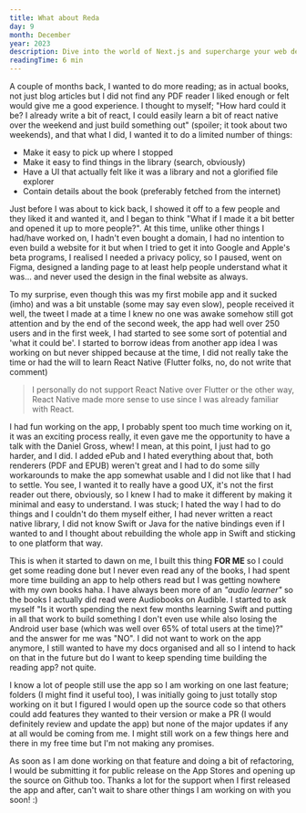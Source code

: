 ```yaml
---
title: What about Reda
day: 9
month: December
year: 2023
description: Dive into the world of Next.js and supercharge your web development skills with practical code
readingTime: 6 min
---
```


A couple of months back, I wanted to do more reading; as in actual books, not just blog articles but I did not find any PDF reader I liked enough or felt would give me a good experience. I thought to myself; "How hard could it be? I already write a bit of react, I could easily learn a bit of react native over the weekend and just build something out" (spoiler; it took about two weekends), and that what I did, I wanted it to do a limited number of things:

- Make it easy to pick up where I stopped
- Make it easy to find things in the library (search, obviously)
- Have a UI that actually felt like it was a library and not a glorified file explorer
- Contain details about the book (preferably fetched from the internet)

Just before I was about to kick back, I showed it off to a few people and they liked it and wanted it, and I began to think "What if I made it a bit better and opened it up to more people?". At this time, unlike other things I had/have worked on, I hadn't even bought a domain, I had no intention to even build a website for it but when I tried to get it into Google and Apple's beta programs, I realised I needed a privacy policy, so I paused, went on Figma, designed a landing page to at least help people understand what it was... and never used the design in the final website as always.

To my surprise, even though this was my first mobile app and it sucked (imho) and was a bit unstable (some may say even slow), people received it well, the tweet I made at a time I knew no one was awake somehow still got attention and by the end of the second week, the app had well over 250 users and in the first week, I had started to see some sort of potential and 'what it could be'. I started to borrow ideas from another app idea I was working on but never shipped because at the time, I did not really take the time or had the will to learn React Native (Flutter folks, no, do not
write that comment)

> I personally do not support React Native over Flutter or the other way, React Native made more sense to use since I was already familiar with React.

I had fun working on the app, I probably spent too much time working on it, it was an exciting process really, it even gave me the opportunity to have a talk with the Daniel Gross, whew! I mean, at this point, I just had to go harder, and I did. I added ePub and I hated everything about that, both renderers (PDF and EPUB) weren't great and I had to do some silly workarounds to make the app somewhat usable and I did not like that I had to settle. You see, I wanted it to really have a good UX, it's not the first reader out there, obviously, so I knew I had to make it different by making it minimal and easy to understand. I was stuck; I hated the way I had to do things and I couldn't do them myself either, I had never written a react native library, I did not know Swift or Java for the native bindings even if I wanted to and I thought about rebuilding the whole app in Swift and sticking to one platform that way.

This is when it started to dawn on me, I built this thing **FOR ME** so I could get some reading done but I never even read any of the books, I had spent more time building an app to help others read but I was getting nowhere with my own books haha. I have always been more of an _"audio learner"_ so the books I actually did read were Audiobooks on Audible. I started to ask myself "Is it worth spending the next few months learning Swift and putting in all that work to build something I don't even use while also losing the Android user base (which was well over 65% of total users at the time)?" and the answer for me was "NO". I did not want to work on the app anymore, I still wanted to have my docs organised and all so I intend to hack on that in the future but do I want to keep spending time building the reading app? not quite.

I know a lot of people still use the app so I am working on one last feature; folders (I might find it useful too), I was initially going to just totally stop working on it but I figured I would open up the source code so that others could add features they wanted to their version or make a PR (I would definitely review and update the app) but none of the major updates if any at all would be coming from me. I might still work on a few things here and there in my free time but I'm not making any promises.

As soon as I am done working on that feature and doing a bit of refactoring, I would be submitting it for public release on the App Stores and opening up the source on Github too. Thanks a lot for the support when I first released the app and after, can't wait to share other things I am working on with you soon! :)
